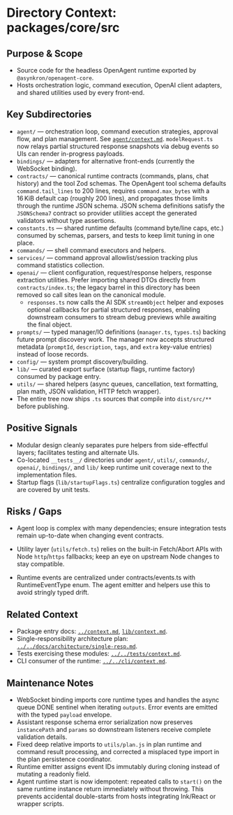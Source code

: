 # Directory Context: packages/core/src

## Purpose & Scope

- Source code for the headless OpenAgent runtime exported by `@asynkron/openagent-core`.
- Hosts orchestration logic, command execution, OpenAI client adapters, and shared utilities used by every front-end.

## Key Subdirectories

- `agent/` — orchestration loop, command execution strategies, approval flow, and plan management. See [`agent/context.md`](agent/context.md). `modelRequest.ts` now relays partial structured response snapshots via debug events so UIs can render in-progress payloads.
- `bindings/` — adapters for alternative front-ends (currently the WebSocket binding).
- `contracts/` — canonical runtime contracts (commands, plans, chat history) and the tool Zod schemas. The OpenAgent tool schema defaults `command.tail_lines` to 200 lines, requires `command.max_bytes` with a 16 KiB default cap (roughly 200 lines), and propagates those limits through the runtime JSON schema. JSON schema definitions satisfy the `JSONSchema7` contract so provider utilities accept the generated validators without type assertions.
- `constants.ts` — shared runtime defaults (command byte/line caps, etc.) consumed by schemas, parsers, and tests to keep limit tuning in one place.
- `commands/` — shell command executors and helpers.
- `services/` — command approval allowlist/session tracking plus command statistics collection.
- `openai/` — client configuration, request/response helpers, response extraction utilities. Prefer importing shared DTOs directly from `contracts/index.ts`; the legacy barrel in this directory has been removed so call sites lean on the canonical module.
  - `responses.ts` now calls the AI SDK `streamObject` helper and exposes optional callbacks for partial structured responses, enabling downstream consumers to stream debug previews while awaiting the final object.
- `prompts/` — typed manager/IO definitions (`manager.ts`, `types.ts`) backing future prompt discovery work. The manager now accepts structured metadata (`promptId`, `description`, `tags`, and `extra` key-value entries) instead of loose records.
- `config/` — system prompt discovery/building.
- `lib/` — curated export surface (startup flags, runtime factory) consumed by package entry.
- `utils/` — shared helpers (async queues, cancellation, text formatting, plan math, JSON validation, HTTP fetch wrapper).
- The entire tree now ships `.ts` sources that compile into `dist/src/**` before publishing.

## Positive Signals

- Modular design cleanly separates pure helpers from side-effectful layers; facilitates testing and alternate UIs.
- Co-located `__tests__/` directories under `agent/`, `utils/`, `commands/`, `openai/`, `bindings/`, and `lib/` keep runtime unit
  coverage next to the implementation files.
- Startup flags (`lib/startupFlags.ts`) centralize configuration toggles and are covered by unit tests.

## Risks / Gaps

- Agent loop is complex with many dependencies; ensure integration tests remain up-to-date when changing event contracts.
- Utility layer (`utils/fetch.ts`) relies on the built-in Fetch/Abort APIs with Node `http`/`https` fallbacks; keep an eye on upstream Node changes to stay compatible.

- Runtime events are centralized under contracts/events.ts with RuntimeEventType enum. The agent emitter and helpers use this to avoid stringly typed drift.

## Related Context

- Package entry docs: [`../context.md`](../context.md), [`lib/context.md`](lib/context.md).
- Single-responsibility architecture plan: [`../../docs/architecture/single-resp.md`](../../docs/architecture/single-resp.md).
- Tests exercising these modules: [`../../tests/context.md`](../../tests/context.md).
- CLI consumer of the runtime: [`../../cli/context.md`](../../cli/context.md).

## Maintenance Notes

- WebSocket binding imports core runtime types and handles the async queue DONE sentinel when iterating `outputs`. Error events are emitted with the typed `payload` envelope.
- Assistant response schema error serialization now preserves `instancePath` and `params` so downstream listeners receive complete validation details.
- Fixed deep relative imports to `utils/plan.js` in plan runtime and command result processing, and corrected a misplaced type import in the plan persistence coordinator.
- Runtime emitter assigns event IDs immutably during cloning instead of mutating a readonly field.
- Agent runtime start is now idempotent: repeated calls to `start()` on the same runtime instance return immediately without throwing. This prevents accidental double-starts from hosts integrating Ink/React or wrapper scripts.
